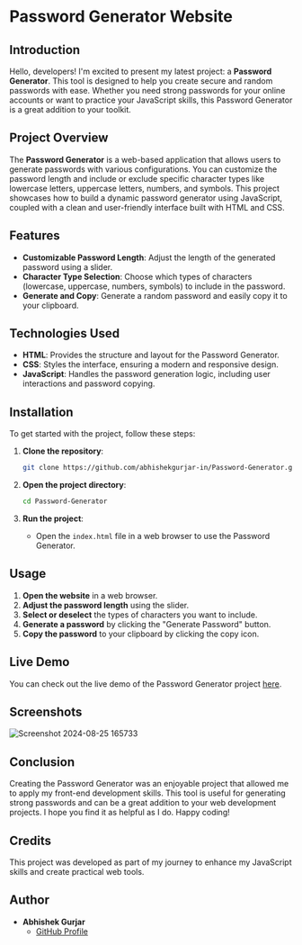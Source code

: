 # Password Generator Website 

## Introduction

Hello, developers! I'm excited to present my latest project: a **Password Generator**. This tool is designed to help you create secure and random passwords with ease. Whether you need strong passwords for your online accounts or want to practice your JavaScript skills, this Password Generator is a great addition to your toolkit.

## Project Overview

The **Password Generator** is a web-based application that allows users to generate passwords with various configurations. You can customize the password length and include or exclude specific character types like lowercase letters, uppercase letters, numbers, and symbols. This project showcases how to build a dynamic password generator using JavaScript, coupled with a clean and user-friendly interface built with HTML and CSS.

## Features

- **Customizable Password Length**: Adjust the length of the generated password using a slider.
- **Character Type Selection**: Choose which types of characters (lowercase, uppercase, numbers, symbols) to include in the password.
- **Generate and Copy**: Generate a random password and easily copy it to your clipboard.

## Technologies Used

- **HTML**: Provides the structure and layout for the Password Generator.
- **CSS**: Styles the interface, ensuring a modern and responsive design.
- **JavaScript**: Handles the password generation logic, including user interactions and password copying.


## Installation

To get started with the project, follow these steps:

1. **Clone the repository**:
    ```bash
    git clone https://github.com/abhishekgurjar-in/Password-Generator.git
    ```

2. **Open the project directory**:
    ```bash
    cd Password-Generator
    ```

3. **Run the project**:
    - Open the `index.html` file in a web browser to use the Password Generator.

## Usage

1. **Open the website** in a web browser.
2. **Adjust the password length** using the slider.
3. **Select or deselect** the types of characters you want to include.
4. **Generate a password** by clicking the "Generate Password" button.
5. **Copy the password** to your clipboard by clicking the copy icon.


## Live Demo

You can check out the live demo of the Password Generator project [here](https://abhishekgurjar-in.github.io/Password-Generator/).
## Screenshots
![Screenshot 2024-08-25 165733](https://github.com/user-attachments/assets/4374cac6-e141-4817-a67b-03c80b747fb9)

## Conclusion

Creating the Password Generator was an enjoyable project that allowed me to apply my front-end development skills. This tool is useful for generating strong passwords and can be a great addition to your web development projects. I hope you find it as helpful as I do. Happy coding!

## Credits

This project was developed as part of my journey to enhance my JavaScript skills and create practical web tools.

## Author

- **Abhishek Gurjar**
  - [GitHub Profile](https://github.com/abhishekgurjar-in)

